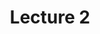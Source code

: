---
layout: math
mathjax: true
title: Lecture 2
parent: Steven's Slides
has_children:  true
nav_order: 2
---